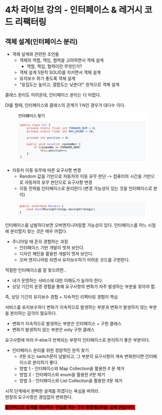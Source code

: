 # 4차 라이브 강의 - 인터페이스 & 레거시 코드 리팩터링

## 객체 설계(인터페이스 분리)

* 객체 설계와 관련한 조언들
  * 객체의 역할, 책임, 협력을 고려하면서 객체 설계
    * 역할, 책임, 협력이란 무엇인가?
  * 객체 설계 5원칙 SOLID를 지키면서 객체 설계
  * 유지보수 하기 좋도록 객체 설계
  * "응집도는 높이고, 결합도는 낮춘다!" 원칙으로 객체 설계

클래스 분리도 어려운데, 인터페이스 분리는 더 어렵다.

DI를 할때, 인터페이스와 클래스의 관계가 1:N인 경우가 대다수 이다.

<figure><img src="../../../.gitbook/assets/image (1).png" alt=""><figcaption></figcaption></figure>

* 자동차 이동 유무에 따른 요구사항 변경
  * Random 값을 기반으로 자동차의 이동 유무 판단 -> 컴퓨터의 시간을 기반으로 자동차의 유무 판단으로 요구사항 변경
  * 이동 전략을 인터페이스로 분리한다.(변경 가능성이 있는 것을 인터페이스로 분리)

<figure><img src="../../../.gitbook/assets/image (1) (1).png" alt=""><figcaption></figcaption></figure>

인터페이스를 남발하다보면 오버엔지니어링할 가능성이 있다. 인터페이스를 어느 시점에 분리할지 찾는 것은 매우 어렵다.

* 주니어일 때 흔히 경험하는 과정
  * 인터페이스 기반 개발이 멋져 보인다.
  * 디자인 패턴을 활용한 개발이 멋져 보인다.
  * 오버 엔지니어링 되면서 유지보수하기 어려운 코드를 구현한다.

적절한 인터페이스를 잘 찾으려면..&#x20;

* 내가 운영하는 서비스에 대한 이해도가 높아야 한다.
* 상당 기간의 운영 경험을 통해 요구사항의 변화가 자주 발생하는 부분을 찾아야 함.

즉, 상당 기간의 유지보수 경험 + 지속적인 리팩터링 경험이 핵심

서비스를 유지보수하다 변화가 지속적으로 발생하는 부분과 변화가 발생하지 않는 부분을 분리하는 감각이 필요하다.

* 변화가 지속적으로 발생하는 부분은 인터페이스 + 구현 클래스
* 변화가 발생하지 않는 부분은 only 구현 클래스



요구사항에 따라 if-else가 반복되는 부분이 인터페이스로 분리하기 좋은 부분이다.

* 인터페이스 분리를 위한 정량적인 원칙 찾기
  * if문 또는 switch문이 남발되고, 그 부분의 요구사항이 계속 변화한다면 인터페이스로 분리하기 좋다.
  * 방법 1 - 인터페이스와 Map Collection을 활용한 if 문 제거
  * 방법 2 - 인터페이스와 enum을 활용한 if문 제거
  * 방법 3 - 인터페이스와 List Collection을 활용한 if문 제거



시작 단계에서 완벽한 설계를 하겠다는 욕심을 버려라.\
현장의 요구사항은 끊임없이 변화한다.

<mark style="background-color:red;">**점진적으로 설계를 개선하는 연습을 하는 것이 현장형(야생) 설계 연습이다.**</mark>

























